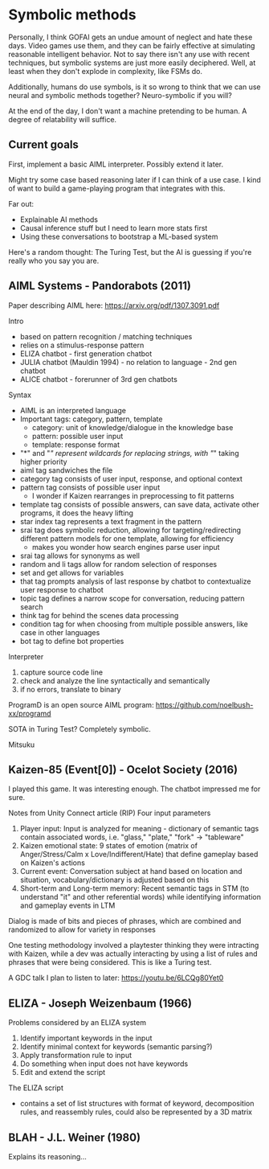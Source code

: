 # Symbolic methods

Personally, I think GOFAI gets an undue amount of neglect and hate these days.
Video games use them, and they can be fairly effective at simulating reasonable
intelligent behavior. Not to say there isn't any use with recent techniques, but
symbolic systems are just more easily deciphered. Well, at least when they don't
explode in complexity, like FSMs do.

Additionally, humans do use symbols, is it so wrong to think that we can use
neural and symbolic methods together? Neuro-symbolic if you will?

At the end of the day, I don't want a machine pretending to be human. 
A degree of relatability will suffice.

## Current goals

First, implement a basic AIML interpreter.
Possibly extend it later.

Might try some case based reasoning later if I can think of a use case.
I kind of want to build a game-playing program that integrates with this.


Far out:

- Explainable AI methods
- Causal inference stuff but I need to learn more stats first
- Using these conversations to bootstrap a ML-based system

Here's a random thought: The Turing Test, but the AI is guessing if you're
really who you say you are.

## AIML Systems - Pandorabots (2011)
Paper describing AIML here: https://arxiv.org/pdf/1307.3091.pdf

Intro

- based on pattern recognition / matching techniques
- relies on a stimulus-response pattern
- ELIZA chatbot - first generation chatbot
- JULIA chatbot (Mauldin 1994) - no relation to language - 2nd gen chatbot
- ALICE chatbot - forerunner of 3rd gen chatbots

Syntax

- AIML is an interpreted language
- Important tags: category, pattern, template
    - category: unit of knowledge/dialogue in the knowledge base
    - pattern: possible user input
    - template: response format
- "*" and "_" represent wildcards for replacing strings, with "_" taking higher
priority
- aiml tag sandwiches the file
- category tag consists of user input, response, and optional context
- pattern tag consists of possible user input
    - I wonder if Kaizen rearranges in preprocessing to fit patterns
- template tag consists of possible answers, can save data,
activate other programs, it does the heavy lifting
- star index tag represents a text fragment in the pattern
- srai tag does symbolic reduction, allowing for targeting/redirecting
different pattern models for one template, allowing for efficiency
    - makes you wonder how search engines parse user input
- srai tag allows for synonyms as well
- random and li tags allow for random selection of responses
- set and get allows for variables
- that tag prompts analysis of last response by chatbot to contextualize user
response to chatbot
- topic tag defines a narrow scope for conversation, reducing pattern search
- think tag for behind the scenes data processing
- condition tag for when choosing from multiple possible answers, like case in
other languages
- bot tag to define bot properties

Interpreter
1. capture source code line
2. check and analyze the line syntactically and semantically
3. if no errors, translate to binary

ProgramD is an open source AIML program: https://github.com/noelbush-xx/programd


SOTA in Turing Test? Completely symbolic.

Mitsuku

## Kaizen-85 (Event[0]) - Ocelot Society (2016)

I played this game. It was interesting enough.
The chatbot impressed me for sure.

Notes from Unity Connect article (RIP)
Four input parameters

1. Player input: Input is analyzed for meaning - dictionary of semantic tags 
contain associated words, i.e. "glass," "plate," "fork" -> "tableware"
2. Kaizen emotional state: 9 states of emotion (matrix of Anger/Stress/Calm x
 Love/Indifferent/Hate) that define gameplay based on Kaizen's actions
3. Current event: Conversation subject at hand based on location and situation,
vocabulary/dictionary is adjusted based on this
4. Short-term and Long-term memory: Recent semantic tags in STM (to understand 
"it" and other referential words) while identifying information and gameplay 
events in LTM

Dialog is made of bits and pieces of phrases, which are combined and randomized 
to allow for variety in responses

One testing methodology involved a playtester thinking they were intracting 
with Kaizen, while a dev was actually interacting by using a list of rules and 
phrases that were being considered. This is like a Turing test.

A GDC talk I plan to listen to later: https://youtu.be/6LCQg80Yet0

## ELIZA - Joseph Weizenbaum (1966)

Problems considered by an ELIZA system

1. Identify important keywords in the input
2. Identify minimal context for keywords (semantic parsing?)
3. Apply transformation rule to input
4. Do something when input does not have keywords
5. Edit and extend the script

The ELIZA script

- contains a set of list structures with format of keyword, decomposition rules,
and reassembly rules, could also be represented by a 3D matrix


## BLAH - J.L. Weiner (1980)

Explains its reasoning...